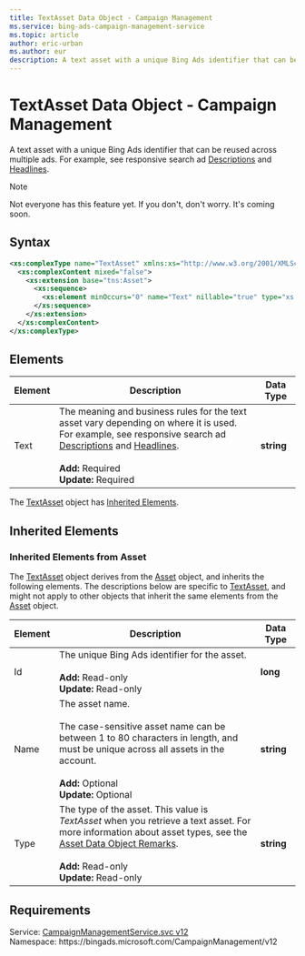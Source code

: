 ```yaml
---
title: TextAsset Data Object - Campaign Management
ms.service: bing-ads-campaign-management-service
ms.topic: article
author: eric-urban
ms.author: eur
description: A text asset with a unique Bing Ads identifier that can be reused across multiple ads.
---
```

# TextAsset Data Object - Campaign Management
A text asset with a unique Bing Ads identifier that can be reused across multiple ads. For example, see responsive search ad [Descriptions](responsivesearchad.md#descriptions) and [Headlines](responsivesearchad.md#headlines).

> [!NOTE]
> Not everyone has this feature yet. If you don't, don't worry. It's coming soon. 

## Syntax
```xml
<xs:complexType name="TextAsset" xmlns:xs="http://www.w3.org/2001/XMLSchema">
  <xs:complexContent mixed="false">
    <xs:extension base="tns:Asset">
      <xs:sequence>
        <xs:element minOccurs="0" name="Text" nillable="true" type="xs:string" />
      </xs:sequence>
    </xs:extension>
  </xs:complexContent>
</xs:complexType>
```

## <a name="elements"></a>Elements

|Element|Description|Data Type|
|-----------|---------------|-------------|
|<a name="text"></a>Text|The meaning and business rules for the text asset vary depending on where it is used. For example, see responsive search ad [Descriptions](responsivesearchad.md#descriptions) and [Headlines](responsivesearchad.md#headlines).<br/><br/>**Add:** Required<br/>**Update:** Required|**string**|

The [TextAsset](textasset.md) object has [Inherited Elements](#inheritedelements).

## <a name="inheritedelements"></a>Inherited Elements

### <a name="inheritedelementsasset"></a>Inherited Elements from Asset
The [TextAsset](textasset.md) object derives from the [Asset](asset.md) object, and inherits the following elements. The descriptions below are specific to [TextAsset](textasset.md), and might not apply to other objects that inherit the same elements from the [Asset](asset.md) object.  

|Element|Description|Data Type|
|-----------|---------------|-------------|
|<a name="id"></a>Id|The unique Bing Ads identifier for the asset.<br/><br/>**Add:** Read-only<br/>**Update:** Read-only|**long**|
|<a name="name"></a>Name|The asset name.<br/><br/>The case-sensitive asset name can be between 1 to 80 characters in length, and must be unique across all assets in the account.<br/><br/>**Add:** Optional<br/>**Update:** Optional|**string**|
|<a name="type"></a>Type|The type of the asset. This value is *TextAsset* when you retrieve a text asset. For more information about asset types, see the [Asset Data Object Remarks](asset.md#remarks).<br/><br/>**Add:** Read-only<br/>**Update:** Read-only|**string**|

## Requirements
Service: [CampaignManagementService.svc v12](https://campaign.api.bingads.microsoft.com/Api/Advertiser/CampaignManagement/v12/CampaignManagementService.svc)  
Namespace: https\://bingads.microsoft.com/CampaignManagement/v12  


